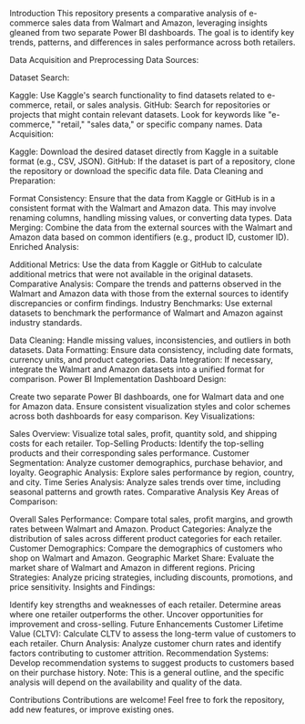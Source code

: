 Introduction
This repository presents a comparative analysis of e-commerce sales data from Walmart and Amazon, leveraging insights gleaned from two separate Power BI dashboards. The goal is to identify key trends, patterns, and differences in sales performance across both retailers.

Data Acquisition and Preprocessing
Data Sources:

Dataset Search:

Kaggle: Use Kaggle's search functionality to find datasets related to e-commerce, retail, or sales analysis.
GitHub: Search for repositories or projects that might contain relevant datasets. Look for keywords like "e-commerce," "retail," "sales data," or specific company names.
Data Acquisition:

Kaggle: Download the desired dataset directly from Kaggle in a suitable format (e.g., CSV, JSON).
GitHub: If the dataset is part of a repository, clone the repository or download the specific data file.
Data Cleaning and Preparation:

Format Consistency: Ensure that the data from Kaggle or GitHub is in a consistent format with the Walmart and Amazon data. This may involve renaming columns, handling missing values, or converting data types.
Data Merging: Combine the data from the external sources with the Walmart and Amazon data based on common identifiers (e.g., product ID, customer ID).
Enriched Analysis:

Additional Metrics: Use the data from Kaggle or GitHub to calculate additional metrics that were not available in the original datasets.
Comparative Analysis: Compare the trends and patterns observed in the Walmart and Amazon data with those from the external sources to identify discrepancies or confirm findings.
Industry Benchmarks: Use external datasets to benchmark the performance of Walmart and Amazon against industry standards.

Data Cleaning: 
Handle missing values, inconsistencies, and outliers in both datasets.
Data Formatting: Ensure data consistency, including date formats, currency units, and product categories.
Data Integration: If necessary, integrate the Walmart and Amazon datasets into a unified format for comparison.
Power BI Implementation
Dashboard Design:

Create two separate Power BI dashboards, one for Walmart data and one for Amazon data.
Ensure consistent visualization styles and color schemes across both dashboards for easy comparison.
Key Visualizations:

Sales Overview: 
Visualize total sales, profit, quantity sold, and shipping costs for each retailer.
Top-Selling Products: Identify the top-selling products and their corresponding sales performance.
Customer Segmentation: Analyze customer demographics, purchase behavior, and loyalty.
Geographic Analysis: Explore sales performance by region, country, and city.
Time Series Analysis: Analyze sales trends over time, including seasonal patterns and growth rates.
Comparative Analysis
Key Areas of Comparison:

Overall Sales Performance: Compare total sales, profit margins, and growth rates between Walmart and Amazon.
Product Categories: Analyze the distribution of sales across different product categories for each retailer.
Customer Demographics: Compare the demographics of customers who shop on Walmart and Amazon.
Geographic Market Share: Evaluate the market share of Walmart and Amazon in different regions.
Pricing Strategies: Analyze pricing strategies, including discounts, promotions, and price sensitivity.
Insights and Findings:

Identify key strengths and weaknesses of each retailer.
Determine areas where one retailer outperforms the other.
Uncover opportunities for improvement and cross-selling.
Future Enhancements
Customer Lifetime Value (CLTV): Calculate CLTV to assess the long-term value of customers to each retailer.
Churn Analysis: Analyze customer churn rates and identify factors contributing to customer attrition.
Recommendation Systems: Develop recommendation systems to suggest products to customers based on their purchase history.
Note: This is a general outline, and the specific analysis will depend on the availability and quality of the data.

Contributions
Contributions are welcome! Feel free to fork the repository, add new features, or improve existing ones.
